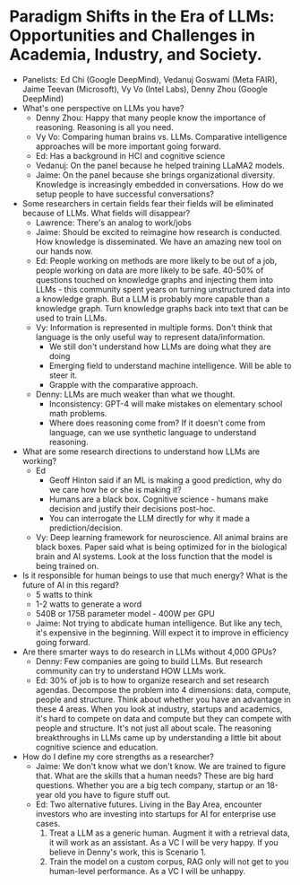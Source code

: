 # Paradigm Shifts in the Era of LLMs: Opportunities and Challenges in Academia, Industry, and Society.

- Panelists: Ed Chi (Google DeepMind), Vedanuj Goswami (Meta FAIR), Jaime Teevan (Microsoft), Vy Vo (Intel Labs), Denny Zhou (Google DeepMind)
- What's one perspective on LLMs you have?
  - Denny Zhou: Happy that many people know the importance of reasoning. Reasoning is all you need.
  - Vy Vo: Comparing human brains vs. LLMs. Comparative intelligence approaches will be more important going forward.
  - Ed: Has a background in HCI and cognitive science
  - Vedanuj: On the panel because he helped training LLaMA2 models. 
  - Jaime: On the panel because she brings organizational diversity. Knowledge is increasingly embedded in conversations. How do we setup people to have successful conversations?
- Some researchers in certain fields fear their fields will be eliminated because of LLMs. What fields will disappear?
  - Lawrence: There's an analog to work/jobs
  - Jaime: Should be excited to reimagine how research is conducted. How knowledge is disseminated. We have an amazing new tool on our hands now. 
  - Ed: People working on methods are more likely to be out of a job, people working on data are more likely to be safe. 40-50% of questions touched on knowledge graphs and injecting them into LLMs - this community spent years on turning unstructured data into a knowledge graph. But a LLM is probably more capable than a knowledge graph. Turn knowledge graphs back into text that can be used to train LLMs. 
  - Vy: Information is represented in multiple forms. Don't think that language is the only useful way to represent data/information. 
    - We still don't understand how LLMs are doing what they are doing
    - Emerging field to understand machine intelligence. Will be able to steer it. 
    - Grapple with the comparative approach.
  - Denny: LLMs are much weaker than what we thought. 
    - Inconsistency: GPT-4 will make mistakes on elementary school math problems. 
    - Where does reasoning come from? If it doesn't come from language, can we use synthetic language to understand reasoning.
- What are some research directions to understand how LLMs are working?
  - Ed
    - Geoff Hinton said if an ML is making a good prediction, why do we care how he or she is making it?
    - Humans are a black box. Cognitive science - humans make decision and justify their decisions post-hoc.
    - You can interrogate the LLM directly for why it made a prediction/decision. 
  - Vy: Deep learning framework for neuroscience. All animal brains are black boxes. Paper said what is being optimized for in the biological brain and AI systems. Look at the loss function that the model is being trained on.
- Is it responsible for human beings to use that much energy? What is the future of AI in this regard?
  - 5 watts to think
  - 1-2 watts to generate a word
  - 540B or 175B parameter model - 400W per GPU
  - Jaime: Not trying to abdicate human intelligence. But like any tech, it's expensive in the beginning. Will expect it to improve in efficiency going forward.
- Are there smarter ways to do research in LLMs without 4,000 GPUs?
  - Denny: Few companies are going to build LLMs. But research community can try to understand HOW LLMs work. 
  - Ed: 30% of job is to how to organize research and set research agendas. Decompose the problem into 4 dimensions: data, compute, people and structure. Think about whether you have an advantage in these 4 areas. When you look at industry, startups and academics, it's hard to compete on data and compute but they can compete with people and structure. It's not just all about scale. The reasoning breakthroughs in LLMs came up by understanding a little bit about cognitive science and education.
- How do I define my core strengths as a researcher?
  - Jaime: We don't know what we don't know. We are trained to figure that. What are the skills that a human needs? These are big hard questions. Whether you are a big tech company, startup or an 18-year old you have to figure stuff out.
  - Ed: Two alternative futures. Living in the Bay Area, encounter investors who are investing into startups for AI for enterprise use cases. 
    1. Treat a LLM as a generic human. Augment it with a retrieval data, it will work as an assistant. As a VC I will be very happy. If you believe in Denny's work, this is Scenario 1.
    2. Train the model on a custom corpus, RAG only will not get to you human-level performance. As a VC I will be unhappy.